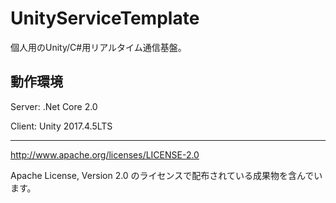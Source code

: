 # UnityServiceTemplate
個人用のUnity/C#用リアルタイム通信基盤。

## 動作環境

Server: .Net Core 2.0

Client: Unity 2017.4.5LTS

---

http://www.apache.org/licenses/LICENSE-2.0

Apache License, Version 2.0 のライセンスで配布されている成果物を含んでいます。
